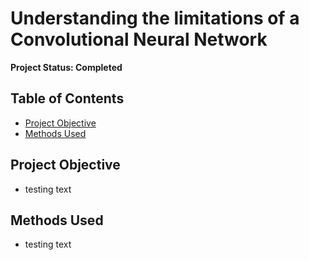 # Understanding the limitations of a Convolutional Neural Network

**Project Status: Completed**

## Table of Contents
- [Project Objective](##Project-Objective)
- [Methods Used](##Methods-Used)

## Project Objective
- testing text

## Methods Used
- testing text
